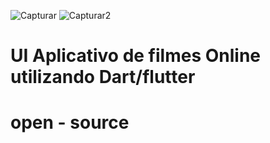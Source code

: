 ![Capturar](https://user-images.githubusercontent.com/78705142/115996212-bdaf2300-a5b4-11eb-9d81-919dcdb46a24.PNG)
![Capturar2](https://user-images.githubusercontent.com/78705142/115996246-dd464b80-a5b4-11eb-9047-37f2d220a57e.PNG)

# UI  Aplicativo de filmes Online utilizando Dart/flutter
# open - source
